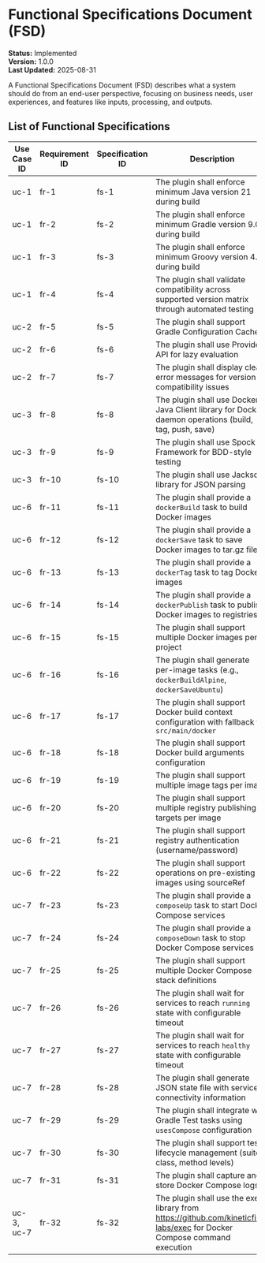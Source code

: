 # Functional Specifications Document (FSD)

**Status:** Implemented  
**Version:** 1.0.0  
**Last Updated:** 2025-08-31  

A Functional Specifications Document (FSD) describes what a system should do from an end-user perspective, focusing on 
business needs, user experiences, and features like inputs, processing, and outputs.

## List of Functional Specifications

| Use Case ID | Requirement ID | Specification ID | Description | Status |
|-------------|----------------|------------------|-------------|--------|
| uc-1        | fr-1           | fs-1             | The plugin shall enforce minimum Java version 21 during build | Draft  |
| uc-1        | fr-2           | fs-2             | The plugin shall enforce minimum Gradle version 9.0.0 during build | Draft  |
| uc-1        | fr-3           | fs-3             | The plugin shall enforce minimum Groovy version 4.0 during build | Draft  |
| uc-1        | fr-4           | fs-4             | The plugin shall validate compatibility across supported version matrix through automated testing | Draft  |
| uc-2        | fr-5           | fs-5             | The plugin shall support Gradle Configuration Cache | Draft  |
| uc-2        | fr-6           | fs-6             | The plugin shall use Provider API for lazy evaluation | Draft  |
| uc-2        | fr-7           | fs-7             | The plugin shall display clear error messages for version compatibility issues | Draft  |
| uc-3        | fr-8           | fs-8             | The plugin shall use Docker Java Client library for Docker daemon operations (build, tag, push, save) | Draft  |
| uc-3        | fr-9           | fs-9             | The plugin shall use Spock Framework for BDD-style testing | Draft  |
| uc-3        | fr-10          | fs-10            | The plugin shall use Jackson library for JSON parsing | Draft  |
| uc-6        | fr-11          | fs-11            | The plugin shall provide a `dockerBuild` task to build Docker images | Draft  |
| uc-6        | fr-12          | fs-12            | The plugin shall provide a `dockerSave` task to save Docker images to tar.gz files | Draft  |
| uc-6        | fr-13          | fs-13            | The plugin shall provide a `dockerTag` task to tag Docker images | Draft  |
| uc-6        | fr-14          | fs-14            | The plugin shall provide a `dockerPublish` task to publish Docker images to registries | Draft  |
| uc-6        | fr-15          | fs-15            | The plugin shall support multiple Docker images per project | Draft  |
| uc-6        | fr-16          | fs-16            | The plugin shall generate per-image tasks (e.g., `dockerBuildAlpine`, `dockerSaveUbuntu`) | Draft  |
| uc-6        | fr-17          | fs-17            | The plugin shall support Docker build context configuration with fallback to `src/main/docker` | Draft  |
| uc-6        | fr-18          | fs-18            | The plugin shall support Docker build arguments configuration | Draft  |
| uc-6        | fr-19          | fs-19            | The plugin shall support multiple image tags per image | Draft  |
| uc-6        | fr-20          | fs-20            | The plugin shall support multiple registry publishing targets per image | Draft  |
| uc-6        | fr-21          | fs-21            | The plugin shall support registry authentication (username/password) | Draft  |
| uc-6        | fr-22          | fs-22            | The plugin shall support operations on pre-existing images using sourceRef | Draft  |
| uc-7        | fr-23          | fs-23            | The plugin shall provide a `composeUp` task to start Docker Compose services | Draft  |
| uc-7        | fr-24          | fs-24            | The plugin shall provide a `composeDown` task to stop Docker Compose services | Draft  |
| uc-7        | fr-25          | fs-25            | The plugin shall support multiple Docker Compose stack definitions | Draft  |
| uc-7        | fr-26          | fs-26            | The plugin shall wait for services to reach `running` state with configurable timeout | Draft  |
| uc-7        | fr-27          | fs-27            | The plugin shall wait for services to reach `healthy` state with configurable timeout | Draft  |
| uc-7        | fr-28          | fs-28            | The plugin shall generate JSON state file with service connectivity information | Draft  |
| uc-7        | fr-29          | fs-29            | The plugin shall integrate with Gradle Test tasks using `usesCompose` configuration | Draft  |
| uc-7        | fr-30          | fs-30            | The plugin shall support test lifecycle management (suite, class, method levels) | Draft  |
| uc-7        | fr-31          | fs-31            | The plugin shall capture and store Docker Compose logs | Draft  |
| uc-3, uc-7  | fr-32          | fs-32            | The plugin shall use the exec library from https://github.com/kineticfire-labs/exec for Docker Compose command execution | Draft  |


